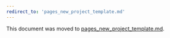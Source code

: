 ```yaml
---
redirect_to: 'pages_new_project_template.md'
---
```


This document was moved to [pages_new_project_template.md](pages_new_project_template.md).

<!-- This redirect file can be deleted February 1, 2021, or later. -->
<!-- Before deletion, see: https://docs.gitlab.com/ee/development/documentation/#move-or-rename-a-page -->

